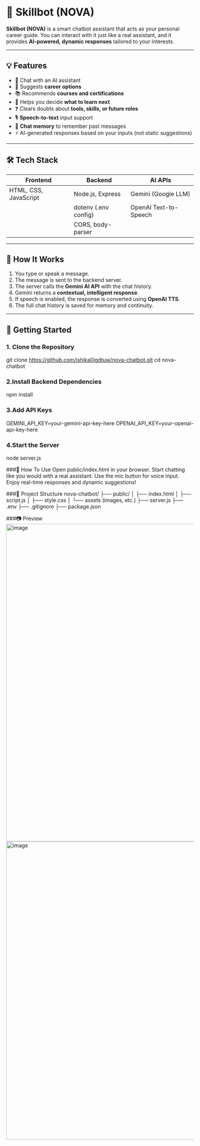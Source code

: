 # 🤖 Skillbot (NOVA)

**Skillbot (NOVA)** is a smart chatbot assistant that acts as your personal career guide. You can interact with it just like a real assistant, and it provides **AI-powered, dynamic responses** tailored to your interests.

---

## 💡 Features

- 💬 Chat with an AI assistant
- 🎯 Suggests **career options**
- 📚 Recommends **courses and certifications**
- 🧭 Helps you decide **what to learn next**
- ❓ Clears doubts about **tools, skills, or future roles**
- 🎙️ **Speech-to-text** input support
- 💾 **Chat memory** to remember past messages
- ⚡ AI-generated responses based on your inputs (not static suggestions)

---

## 🛠️ Tech Stack

| Frontend         | Backend            | AI APIs                |
|------------------|--------------------|------------------------|
| HTML, CSS, JavaScript | Node.js, Express | Gemini (Google LLM)    |
|                  | dotenv (.env config) | OpenAI Text-to-Speech |
|                  | CORS, body-parser   |                        |

---

## 🧠 How It Works

1. You type or speak a message.
2. The message is sent to the backend server.
3. The server calls the **Gemini AI API** with the chat history.
4. Gemini returns a **contextual, intelligent response**.
5. If speech is enabled, the response is converted using **OpenAI TTS**.
6. The full chat history is saved for memory and continuity.

---

## 🚀 Getting Started

### 1. Clone the Repository
git clone https://github.com/ishika0igdtuw/nova-chatbot.git
cd nova-chatbot

### 2.Install Backend Dependencies
npm install

### 3.Add API Keys
GEMINI_API_KEY=your-gemini-api-key-here
OPENAI_API_KEY=your-openai-api-key-here

### 4.Start the Server
node server.js

###🧪 How To Use 
Open public/index.html in your browser.
Start chatting like you would with a real assistant.
Use the mic button for voice input.
Enjoy real-time responses and dynamic suggestions!

###📁 Project Structure
nova-chatbot/
├── public/
│   ├── index.html
│   ├── script.js
│   ├── style.css
│   └── assets (images, etc.)
├── server.js
├── .env
├── .gitignore
├── package.json

###📷 Preview
<img width="1887" height="851" alt="image" src="https://github.com/user-attachments/assets/1625b77a-e3ee-405e-a4a3-e57dd6b06111" />
<img width="1875" height="799" alt="image" src="https://github.com/user-attachments/assets/98ee5a4a-f4ba-44df-abaf-e093af63afd9" />

